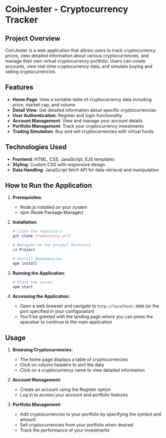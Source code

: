 
# CoinJester - Cryptocurrency Tracker

## Project Overview

CoinJester is a web application that allows users to track cryptocurrency prices, view detailed information about various cryptocurrencies, and manage their own virtual cryptocurrency portfolio. Users can create accounts, view real-time cryptocurrency data, and simulate buying and selling cryptocurrencies.

## Features

- **Home Page**: View a sortable table of cryptocurrency data including price, market cap, and volume
- **Detail View**: Get detailed information about specific cryptocurrencies
- **User Authentication**: Register and login functionality
- **Account Management**: View and manage your account details
- **Portfolio Management**: Track your cryptocurrency investments
- **Trading Simulation**: Buy and sell cryptocurrencies with virtual funds

## Technologies Used

- **Frontend**: HTML, CSS, JavaScript, EJS templates
- **Styling**: Custom CSS with responsive design
- **Data Handling**: JavaScript fetch API for data retrieval and manipulation

## How to Run the Application

1. **Prerequisites**:
   - Node.js installed on your system
   - npm (Node Package Manager)

2. **Installation**:
   ```bash
   # Clone the repository
   git clone [repository-url]
   
   # Navigate to the project directory
   cd Project
   
   # Install dependencies
   npm install
   ```

3. **Running the Application**:
   ```bash
   # Start the server
   npm start
   ```

4. **Accessing the Application**:
   - Open a web browser and navigate to `http://localhost:3000` (or the port specified in your configuration)
   - You'll be greeted with the landing page where you can press the spacebar to continue to the main application

## Usage

1. **Browsing Cryptocurrencies**: 
   - The home page displays a table of cryptocurrencies
   - Click on column headers to sort the data
   - Click on a cryptocurrency name to view detailed information

2. **Account Management**:
   - Create an account using the Register option
   - Log in to access your account and portfolio features

3. **Portfolio Management**:
   - Add cryptocurrencies to your portfolio by specifying the symbol and amount
   - Sell cryptocurrencies from your portfolio when desired
   - Track the performance of your investments

